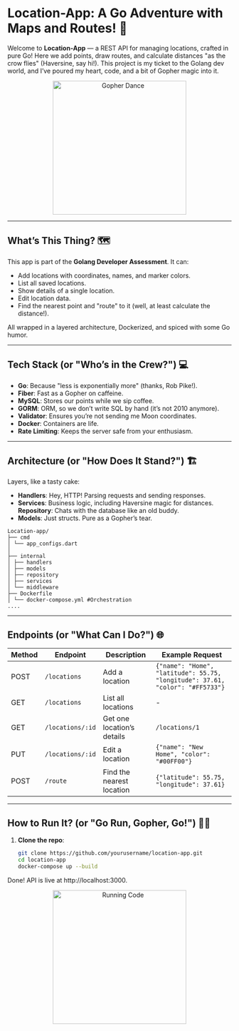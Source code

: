 # Location-App: A Go Adventure with Maps and Routes! 🚀

Welcome to **Location-App** — a REST API for managing locations, crafted in pure Go! Here we add points, draw routes, and calculate distances "as the crow flies" (Haversine, say hi!). This project is my ticket to the Golang dev world, and I’ve poured my heart, code, and a bit of Gopher magic into it.

<p align="center">
  <img src="https://media0.giphy.com/media/v1.Y2lkPTc5MGI3NjExcTg0ZWkzNnVmMGZybWR4cjg1eDRrOGswaTFwMTdyc2Jod2g4bndvNCZlcD12MV9pbnRlcm5hbF9naWZfYnlfaWQmY3Q9Zw/en4M5qpoxaOyUcDmYU/giphy.gif" alt="Gopher Dance" width="300"/>
</p>

---

## What’s This Thing? 🗺️

This app is part of the **Golang Developer Assessment**. It can:
- Add locations with coordinates, names, and marker colors.
- List all saved locations.
- Show details of a single location.
- Edit location data.
- Find the nearest point and "route" to it (well, at least calculate the distance!).

All wrapped in a layered architecture, Dockerized, and spiced with some Go humor.

---

## Tech Stack (or "Who’s in the Crew?") 💻

- **Go**: Because "less is exponentially more" (thanks, Rob Pike!).
- **Fiber**: Fast as a Gopher on caffeine.
- **MySQL**: Stores our points while we sip coffee.
- **GORM**: ORM, so we don’t write SQL by hand (it’s not 2010 anymore).
- **Validator**: Ensures you’re not sending me Moon coordinates.
- **Docker**: Containers are life.
- **Rate Limiting**: Keeps the server safe from your enthusiasm.
---

## Architecture (or "How Does It Stand?") 🏗️

Layers, like a tasty cake:
- **Handlers**: Hey, HTTP! Parsing requests and sending responses.
- **Services**: Business logic, including Haversine magic for distances.
**Repository**: Chats with the database like an old buddy.
- **Models**: Just structs. Pure as a Gopher’s tear.

  
```
Location-app/
├── cmd
│ └── app_configs.dart
│
├── internal
│ ├── handlers
│ ├── models
│ ├── repository
│ ├── services
│ └── middleware
├── Dockerfile
│ └── docker-compose.yml #Orchestration
....
```

---

## Endpoints (or "What Can I Do?") 🌐

| Method | Endpoint         | Description                      | Example Request                    |
|--------|------------------|----------------------------------|------------------------------------|
| POST   | `/locations`     | Add a location                  | `{"name": "Home", "latitude": 55.75, "longitude": 37.61, "color": "#FF5733"}` |
| GET    | `/locations`     | List all locations              | -                                  |
| GET    | `/locations/:id` | Get one location’s details      | `/locations/1`                    |
| PUT    | `/locations/:id` | Edit a location                 | `{"name": "New Home", "color": "#00FF00"}` |
| POST   | `/route`         | Find the nearest location       | `{"latitude": 55.75, "longitude": 37.61}` |

---

## How to Run It? (or "Go Run, Gopher, Go!") 🏃‍♂️

1. **Clone the repo**:
   ```bash
   git clone https://github.com/yourusername/location-app.git
   cd location-app
   docker-compose up --build
Done! API is live at http://localhost:3000.
<p align="center"> <img src="https://media.giphy.com/media/v1.Y2lkPTc5MGI3NjExMDQyZmQzMzMwYTU4MWM5Y2Q3N2U2MjVjMzM5NTVjYjI3ZjMwYzMwOCZlcD12MV9pbnRlcm5hbF9naWZfYnlfaWQmY3Q9Zw/xT9IgzoKnwFNmISR8I/giphy.gif" alt="Running Code" width="300"/> </p>
